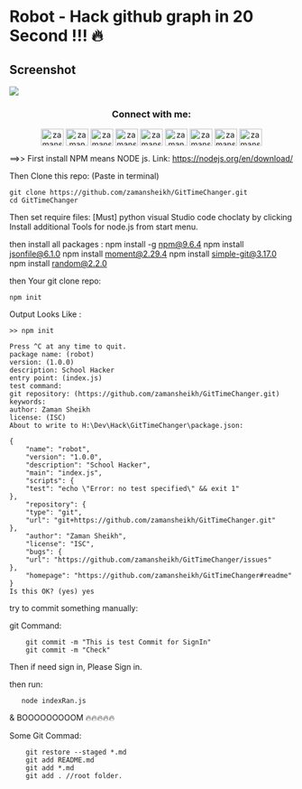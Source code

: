 # Robot - Hack github graph in 20 Second !!! 🔥

## Screenshot

![](https://raw.github.com/public-contributions/HACK/master/hack.png)

<h3 align="center">Connect with me:</h3>
<p align="center">
<a href="https://twitter.com/zamansheikh_cse" target="blank"><img align="center" src="https://raw.githubusercontent.com/rahuldkjain/github-profile-readme-generator/master/src/images/icons/Social/twitter.svg" alt="zamansheikh_cse" height="30" width="40" /></a>
<a href="https://linkedin.com/in/zaman360live" target="blank"><img align="center" src="https://raw.githubusercontent.com/rahuldkjain/github-profile-readme-generator/master/src/images/icons/Social/linked-in-alt.svg" alt="zaman360live" height="30" width="40" /></a>
<a href="https://fb.com/zamansheikh.404" target="blank"><img align="center" src="https://raw.githubusercontent.com/rahuldkjain/github-profile-readme-generator/master/src/images/icons/Social/facebook.svg" alt="zamansheikh.404" height="30" width="40" /></a>
<a href="https://www.codechef.com/users/zamansheikh" target="blank"><img align="center" src="https://cdn.jsdelivr.net/npm/simple-icons@3.1.0/icons/codechef.svg" alt="zamansheikh" height="30" width="40" /></a>
<a href="https://www.hackerrank.com/zamansheikh" target="blank"><img align="center" src="https://raw.githubusercontent.com/rahuldkjain/github-profile-readme-generator/master/src/images/icons/Social/hackerrank.svg" alt="zamansheikh" height="30" width="40" /></a>
<a href="https://codeforces.com/profile/zaman360live" target="blank"><img align="center" src="https://cdn.jsdelivr.net/npm/simple-icons@3.0.1/icons/codeforces.svg" alt="zaman360live" height="30" width="40" /></a>
<a href="https://www.leetcode.com/zamansheikh" target="blank"><img align="center" src="https://raw.githubusercontent.com/rahuldkjain/github-profile-readme-generator/master/src/images/icons/Social/leet-code.svg" alt="zamansheikh" height="30" width="40" /></a>
<a href="https://auth.geeksforgeeks.org/user/zamansheikh" target="blank"><img align="center" src="https://raw.githubusercontent.com/rahuldkjain/github-profile-readme-generator/master/src/images/icons/Social/geeks-for-geeks.svg" alt="zamansheikh" height="30" width="40" /></a>
<a href="https://www.topcoder.com/members/zamansheikh" target="blank"><img align="center" src="https://cdn.jsdelivr.net/npm/simple-icons@3.0.1/icons/topcoder.svg" alt="zamansheikh" height="30" width="40" /></a>
</p>

==>>
First install NPM means NODE js. 
Link: https://nodejs.org/en/download/

Then Clone this repo: (Paste in terminal)
    
    git clone https://github.com/zamansheikh/GitTimeChanger.git
    cd GitTimeChanger

Then set require files: [Must]
    python
    visual Studio code
    choclaty 
    by clicking Install additional Tools for node.js from start menu. 

then install all packages :
    npm install -g npm@9.6.4
    npm install jsonfile@6.1.0
    npm install moment@2.29.4
    npm install simple-git@3.17.0
    npm install random@2.2.0


then Your git clone repo:

    npm init

Output Looks Like :

    >> npm init

    Press ^C at any time to quit.
    package name: (robot)
    version: (1.0.0)
    description: School Hacker
    entry point: (index.js)
    test command:
    git repository: (https://github.com/zamansheikh/GitTimeChanger.git)
    keywords:
    author: Zaman Sheikh
    license: (ISC)
    About to write to H:\Dev\Hack\GitTimeChanger\package.json:

    {
        "name": "robot",
        "version": "1.0.0",
        "description": "School Hacker",
        "main": "index.js",
        "scripts": {
        "test": "echo \"Error: no test specified\" && exit 1"
    },
        "repository": {
        "type": "git",
        "url": "git+https://github.com/zamansheikh/GitTimeChanger.git"
    },
        "author": "Zaman Sheikh",
        "license": "ISC",
        "bugs": {
        "url": "https://github.com/zamansheikh/GitTimeChanger/issues"
    },
        "homepage": "https://github.com/zamansheikh/GitTimeChanger#readme"
    }
    Is this OK? (yes) yes


try to commit something manually: 

git Command: 

        git commit -m "This is test Commit for SignIn"
        git commit -m "Check"


Then if need sign in, Please Sign in. 

then run:

       node indexRan.js
       
 & BOOOOOOOOOM 🔥🔥🔥🔥🔥


Some Git Commad: 
        
        git restore --staged *.md
        git add README.md
        git add *.md
        git add . //root folder.
